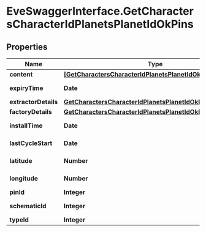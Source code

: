 # EveSwaggerInterface.GetCharactersCharacterIdPlanetsPlanetIdOkPins

## Properties
Name | Type | Description | Notes
------------ | ------------- | ------------- | -------------
**content** | [**[GetCharactersCharacterIdPlanetsPlanetIdOkContent]**](GetCharactersCharacterIdPlanetsPlanetIdOkContent.md) | content array | [optional] 
**expiryTime** | **Date** | expiry_time string | [optional] 
**extractorDetails** | [**GetCharactersCharacterIdPlanetsPlanetIdOkExtractorDetails**](GetCharactersCharacterIdPlanetsPlanetIdOkExtractorDetails.md) |  | [optional] 
**factoryDetails** | [**GetCharactersCharacterIdPlanetsPlanetIdOkFactoryDetails**](GetCharactersCharacterIdPlanetsPlanetIdOkFactoryDetails.md) |  | [optional] 
**installTime** | **Date** | install_time string | [optional] 
**lastCycleStart** | **Date** | last_cycle_start string | [optional] 
**latitude** | **Number** | latitude number | 
**longitude** | **Number** | longitude number | 
**pinId** | **Integer** | pin_id integer | 
**schematicId** | **Integer** | schematic_id integer | [optional] 
**typeId** | **Integer** | type_id integer | 


